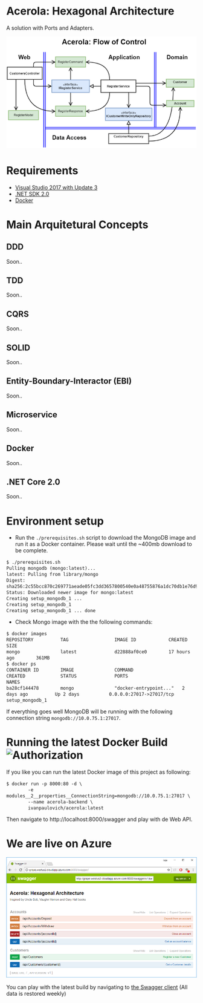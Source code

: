 # Acerola: Hexagonal Architecture
A solution with Ports and Adapters.

![Flow of Control: Customer Registration](Acerola-Flow-Of-Control.png)

# Requirements
* [Visual Studio 2017 with Update 3](https://www.visualstudio.com/en-us/news/releasenotes/vs2017-relnotes)
* [.NET SDK 2.0](https://www.microsoft.com/net/download/core)
* [Docker](https://docs.docker.com/docker-for-windows/install/)

# Main Arquitetural Concepts

## DDD
Soon..

## TDD
Soon..

## CQRS
Soon..

## SOLID
Soon..

## Entity-Boundary-Interactor (EBI)
Soon..

## Microservice
Soon..

## Docker
Soon..

## .NET Core 2.0
Soon..

# Environment setup

* Run the `./prerequisites.sh` script to download the MongoDB image and run it as a Docker container. 
Please wait until the ~400mb download to be complete.

```
$ ./prerequisites.sh
Pulling mongodb (mongo:latest)...
latest: Pulling from library/mongo
Digest: sha256:2c55bcc870c269771aeade05fc3dd3657800540e0a48755876a1dc70db1e76d9
Status: Downloaded newer image for mongo:latest
Creating setup_mongodb_1 ...
Creating setup_mongodb_1
Creating setup_mongodb_1 ... done
```
* Check Mongo image with the the following commands:

```
$ docker images
REPOSITORY          TAG                 IMAGE ID            CREATED             SIZE
mongo               latest              d22888af0ce0        17 hours ago        361MB
$ docker ps
CONTAINER ID        IMAGE               COMMAND                  CREATED             STATUS              PORTS                                            NAMES
ba28cf144478        mongo               "docker-entrypoint..."   2 days ago          Up 2 days           0.0.0.0:27017->27017/tcp                         setup_mongodb_1
```

If everything goes well MongoDB will be running with the following connection string `mongodb://10.0.75.1:27017`.

# Running the latest Docker Build ![Authorization](https://dockerbuildbadges.quelltext.eu/status.svg?organization=ivanpaulovich&repository=acerola)

If you like you can run the latest Docker image of this project as following:

```
$ docker run -p 8000:80 -d \
		-e modules__2__properties__ConnectionString=mongodb://10.0.75.1:27017 \
		--name acerola-backend \
		ivanpaulovich/acerola:latest
```
Then navigate to http://localhost:8000/swagger and play with de Web API.

# We are live on Azure

![Live on Azure](Swagger.png)

You can play with the latest build by navigating to [the Swagger client](http://grape.westus2.cloudapp.azure.com:8000/swagger "Acerola Swagger") (All data is restored weekly)
